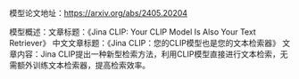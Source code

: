 模型论文地址：https://arxiv.org/abs/2405.20204

模型概述：文章标题：《Jina CLIP: Your CLIP Model Is Also Your Text Retriever》
中文文章标题：《Jina CLIP：您的CLIP模型也是您的文本检索器》
文章内容：Jina CLIP提出一种新型检索方法，利用CLIP模型直接进行文本检索，无需额外训练文本检索器，提高检索效率。
